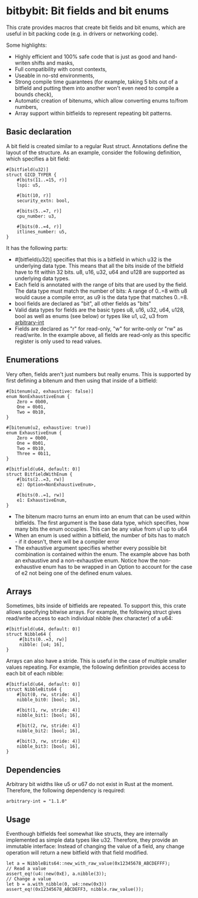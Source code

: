 # bitbybit: Bit fields and bit enums
This crate provides macros that create bit fields and bit enums, which are useful in bit packing code (e.g. in drivers or networking code).

Some highlights:
- Highly efficient and 100% safe code that is just as good and hand-writen shifts and masks,
- Full compatibility with const contexts,
- Useable in no-std environments,
- Strong compile time guarantees (for example, taking 5 bits out of a bitfield and putting them into another won't even need to compile a bounds check),
- Automatic creation of bitenums, which allow converting enums to/from numbers,
- Array support within bitfields to represent repeating bit patterns.

## Basic declaration

A bit field is created similar to a regular Rust struct. Annotations define the layout of the structure. As an example, consider the following definition, which specifies a bit field:

```
#[bitfield(u32)]
struct GICD_TYPER {
    #[bits(11..=15, r)]
    lspi: u5,

    #[bit(10, r)]
    security_extn: bool,

    #[bits(5..=7, r)]
    cpu_number: u3,

    #[bits(0..=4, r)]
    itlines_number: u5,
}
```

It has the following parts:
- #[bitfield(u32)] specifies that this is a bitfield in which u32 is the underlying data type. This means that all the bits inside of the bitfield
have to fit within 32 bits. u8, u16, u32, u64 and u128 are supported as underlying data types.
- Each field is annotated with the range of bits that are used by the field. The data type must match the number of bits: A range of 0..=8 with u8 would cause a compile error, as u9 is the data type that matches 0..=8.
- bool fields are declared as "bit", all other fields as "bits"
- Valid data types for fields are the basic types u8, u16, u32, u64, u128, bool as well as enums (see below) or types like u1, u2, u3 from [arbitrary-int](https://crates.io/crates/arbitrary-int)
- Fields are declared as "r" for read-only, "w" for write-only or "rw" as read/write. In the example above, all fields are read-only as this specific register is only used to read values.

## Enumerations
Very often, fields aren't just numbers but really enums. This is supported by first defining a bitenum and then using that inside of a bitfield:

```
#[bitenum(u2, exhaustive: false)]
enum NonExhaustiveEnum {
    Zero = 0b00,
    One = 0b01,
    Two = 0b10,
}

#[bitenum(u2, exhaustive: true)]
enum ExhaustiveEnum {
    Zero = 0b00,
    One = 0b01,
    Two = 0b10,
    Three = 0b11,
}

#[bitfield(u64, default: 0)]
struct BitfieldWithEnum {
    #[bits(2..=3, rw)]
    e2: Option<NonExhaustiveEnum>,

    #[bits(0..=1, rw)]
    e1: ExhaustiveEnum,
}
```

- The bitenum macro turns an enum into an enum that can be used within bitfields. The first argument is the base data type, which specifies, how many bits the enum occupies. This can be any value from u1 up to u64
- When an enum is used within a bitfield, the number of bits has to match - if it doesn't, there will be a compiler error
- The exhaustive argument specifies whether every possible bit combination is contained within the enum. The example above has both an exhaustive and a non-exhaustive enum. Notice how the non-exhaustive enum has to be wrapped in an Option to account for the case of e2 not being one of the defined enum values.

## Arrays

Sometimes, bits inside of bitfields are repeated. To support this, this crate allows specifying bitwise arrays. For example, the following struct gives read/write access to each individual nibble (hex character) of a u64:

```
#[bitfield(u64, default: 0)]
struct Nibble64 {
     #[bits(0..=3, rw)]
     nibble: [u4; 16],
}
```

Arrays can also have a stride. This is useful in the case of multiple smaller values repeating. For example, the following definition provides access to each bit of each nibble:

```
#[bitfield(u64, default: 0)]
struct NibbleBits64 {
    #[bit(0, rw, stride: 4)]
    nibble_bit0: [bool; 16],

    #[bit(1, rw, stride: 4)]
    nibble_bit1: [bool; 16],

    #[bit(2, rw, stride: 4)]
    nibble_bit2: [bool; 16],

    #[bit(3, rw, stride: 4)]
    nibble_bit3: [bool; 16],
}
```

## Dependencies
Arbitrary bit widths like u5 or u67 do not exist in Rust at the moment. Therefore, the following dependency is required:

```
arbitrary-int = "1.1.0"
```

## Usage

Eventhough bitfields feel somewhat like structs, they are internally implemented as simple data types like u32. Therefore, they provide an immutable interface: Instead of changing the value of a field, any change operation will return a new bitfield with that field modified.

```
let a = NibbleBits64::new_with_raw_value(0x12345678_ABCDEFFF);
// Read a value
assert_eq!(u4::new(0xE), a.nibble(3));
// Change a value
let b = a.with_nibble(0, u4::new(0x3))
assert_eq!(0x12345678_ABCDEFF3, nibble.raw_value());
```
